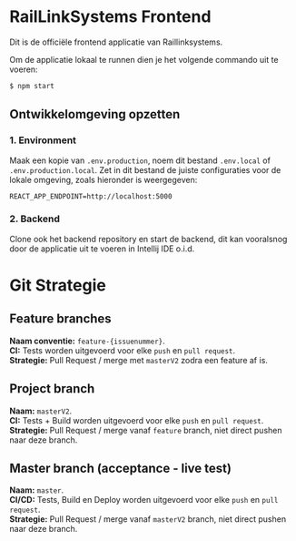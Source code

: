 # RailLinkSystems Frontend

Dit is de officiële frontend applicatie van Raillinksystems.

Om de applicatie lokaal te runnen dien je het volgende commando uit te voeren:
```sh
$ npm start
```

## Ontwikkelomgeving opzetten
### 1. Environment
Maak een kopie van `.env.production`, noem dit bestand `.env.local` of `.env.production.local`. 
Zet in dit bestand de juiste configuraties voor de lokale omgeving, zoals hieronder is weergegeven:
```
REACT_APP_ENDPOINT=http://localhost:5000
```
### 2. Backend
Clone ook het backend repository en start de backend, dit kan vooralsnog door de applicatie uit te voeren in Intellij IDE o.i.d.

# Git Strategie
## Feature branches
**Naam conventie:** `feature-{issuenummer}`.  
**CI:** Tests worden uitgevoerd voor elke `push` en `pull request`.  
**Strategie:** Pull Request / merge met `masterV2` zodra een feature af is.  

## Project branch
**Naam:** `masterV2`.  
**CI:** Tests + Build worden uitgevoerd voor elke `push` en `pull request`.  
**Strategie:** Pull Request / merge vanaf `feature` branch, niet direct pushen naar deze branch.  

## Master branch (acceptance - live test)
**Naam:** `master`.  
**CI/CD:** Tests, Build en Deploy worden uitgevoerd voor elke `push` en `pull request`.  
**Strategie:** Pull Request / merge vanaf `masterV2` branch, niet direct pushen naar deze branch.  


